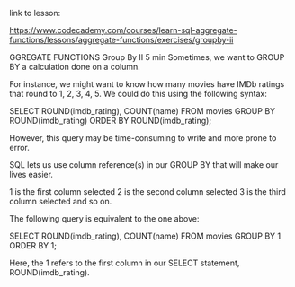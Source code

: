 link to lesson:

https://www.codecademy.com/courses/learn-sql-aggregate-functions/lessons/aggregate-functions/exercises/groupby-ii

GGREGATE FUNCTIONS
Group By II
5 min
Sometimes, we want to GROUP BY a calculation done on a column.

For instance, we might want to know how many movies have IMDb ratings that round to 1, 2, 3, 4, 5. We could do this using the following syntax:

SELECT ROUND(imdb_rating),
   COUNT(name)
FROM movies
GROUP BY ROUND(imdb_rating)
ORDER BY ROUND(imdb_rating);

However, this query may be time-consuming to write and more prone to error.

SQL lets us use column reference(s) in our GROUP BY that will make our lives easier.

1 is the first column selected
2 is the second column selected
3 is the third column selected
and so on.

The following query is equivalent to the one above:

SELECT ROUND(imdb_rating),
   COUNT(name)
FROM movies
GROUP BY 1
ORDER BY 1;

Here, the 1 refers to the first column in our SELECT statement, ROUND(imdb_rating).
